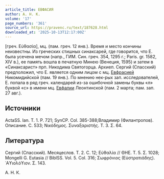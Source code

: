 ```yaml
---
article_title: ЕВФАСИЯ
author: А. Н. К.
volume: '17'
page_numbers: '361'
source_url: https://pravenc.ru/text/187628.html
downloaded_at: '2025-10-13T12:17:00Z'
---
```


[греч. Εὐθασία], мц. (пам. греч. 12 янв.). Время и место кончины неизвестны. Из греческих стишных синаксарей, где говорится, что Е. была усечена мечом (напр., ГИМ. Син. греч. 354, 1295 г.; Paris. gr. 1582, XIV в.), ее память вошла в печатную Минею (Венеция, 1595) и затем в «Синаксарист» прп. Никодима Святогорца. Архиеп. Сергий (Спасский) предположил, что Е. является одним лицом с мц. [Евфрасией](https://pravenc.ru/text/Евфрасией.html) Никомидийской (пам. 19 янв.). По мнению нек-рых зап. исследователей, Е. попала в ряд греч. календарей из-за ошибочной замены буквы «л» буквой «с» в имени мц. [Евфалии](https://pravenc.ru/text/Евфалии.html) Леонтинской (пам. 2 марта; пам. зап. 27 авг.).

## Источники

ActaSS. Ian. T. 1. P. 721; SynCP. Col. 385-388;Владимир (Филантропов). Описание. С. 533; Νικόδημος. Συναξαριστής. Τ. 3. Σ. 64.

## Литература

Сергий (Спасский). Месяцеслов. Т. 2. С. 12; Εὐθαλία // ΘΗΕ. Τ. 5. Σ. 1028; Mongelli G. Eutasia // BiblSS. Vol. 5. Col. 316; Σωφρόνιος (Εὐστρατιάδης). ῾Αϒιολόϒιον. Σ. 143.

А. Н. К.
